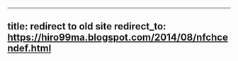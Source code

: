 ----
title: redirect to old site
redirect_to: https://hiro99ma.blogspot.com/2014/08/nfchcendef.html
----